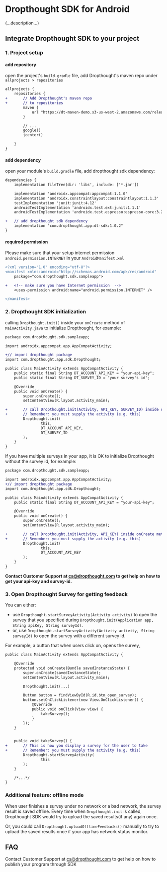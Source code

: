 # Dropthought SDK for Android

 (...description...)

## Integrate Dropthought SDK to your project

### 1. Project setup

#### add repository

open the project's `build.gradle` file, add Dropthought's maven repo under `allprojects > repositories`


```diff
allprojects {
    repositories {
+       // Add Dropthought's maven repo
+       // to repositories
        maven {
            url "https://dt-maven-demo.s3-us-west-2.amazonaws.com/releases"
        }

        // ...
        google()
        jcenter()

    }
}
```

#### add dependency

open your module's `build.gradle` file, add dropthought sdk dependency:

```diff
dependencies {
    implementation fileTree(dir: 'libs', include: ['*.jar'])

    implementation 'androidx.appcompat:appcompat:1.1.0'
    implementation 'androidx.constraintlayout:constraintlayout:1.1.3'
    testImplementation 'junit:junit:4.12'
    androidTestImplementation 'androidx.test.ext:junit:1.1.1'
    androidTestImplementation 'androidx.test.espresso:espresso-core:3.2.0'

+   // add dropthought sdk dependency
    implementation "com.dropthought.app:dt-sdk:1.0.2"
}
```

#### required permission

Please make sure that your setup internet permission `android.permission.INTERNET` in your `AndroidManifest.xml`

```diff
<?xml version="1.0" encoding="utf-8"?>
<manifest xmlns:android="http://schemas.android.com/apk/res/android"
    package="com.dropthought.sdk.sampleapp">

+   <!-- make sure you have Internet permission  -->
    <uses-permission android:name="android.permission.INTERNET" />

</manifest>
```

### 2. Dropthought SDK initialization

calling `Dropthought.init()` inside your `onCreate` method of `MainActivity.java` to initialize Dropthought, for example:

```diff
package com.dropthought.sdk.sampleapp;

import androidx.appcompat.app.AppCompatActivity;

+// import dropthought package
import com.dropthought.app.sdk.Dropthought;

public class MainActivity extends AppCompatActivity {
    public static final String DT_ACCOUNT_API_KEY = "your-api-key";
    public static final String DT_SURVEY_ID = "your survey's id";

    @Override
    public void onCreate() {
        super.onCreate();
        setContentView(R.layout.activity_main);

+       // call Dropthought.init(Activity, API_KEY, SURVEY_ID) inside onCreate method
+       // Remember: you must supply the activity (e.g. this)
        Dropthought.init(
                this,
                DT_ACCOUNT_API_KEY,
                DT_SURVEY_ID
        );
    }
}
```

If you have multiple surveys in your app, it is OK to initialize Dropthought without the survey id, for example:


```diff
package com.dropthought.sdk.sampleapp;

import androidx.appcompat.app.AppCompatActivity;
+// import dropthought package
import com.dropthought.app.sdk.Dropthought;

public class MainActivity extends AppCompatActivity {
    public static final String DT_ACCOUNT_API_KEY = "your-api-key";

    @Override
    public void onCreate() {
        super.onCreate();
        setContentView(R.layout.activity_main);

+       // call Dropthought.init(Activity, API_KEY) inside onCreate method
+       // Remember: you must supply the activity (e.g. this)
        Dropthought.init(
                this,
                DT_ACCOUNT_API_KEY
        );
    }
}
```

**Contact Customer Support at cs@dropthought.com to get help on how to get your api-key and survey-id.**

### 3. Open Dropthought Survey for getting feedback

You can either:
 - use `Dropthought.startSurveyActivity(Activity activity)` to open the survey that you specified during `Dropthought.init(Application app, String apiKey, String surveyId)`.
 - or, use `Dropthought.startSurveyActivity(Activity activity, String surveyId)` to open the survey with a different survey id.

For example, a button that when users click on, opens the survey,

```diff
public class MainActivity extends AppCompatActivity {

    @Override
    protected void onCreate(Bundle savedInstanceState) {
        super.onCreate(savedInstanceState);
        setContentView(R.layout.activity_main);

        Dropthought.init(...)

        Button button = findViewById(R.id.btn_open_survey);
        button.setOnClickListener(new View.OnClickListener() {
            @Override
            public void onClick(View view) {
                takeSurvey();
            }
        });
    }


    public void takeSurvey() {
+       // This is how you display a survey for the user to take
+       // Remember: you must supply the activity (e.g. this)
        Dropthought.startSurveyActivity(
                this
        );
    }

    /*...*/
}
```

### Additional feature: offline mode

When user finishes a survey under no network or a bad network, the survey result is saved offline. Every time when `Dropthought.init` is called, Dropthought SDK would try to upload the saved results(if any) again once.

Or, you could call `Dropthought.uploadOfflineFeedbacks()` manually to try to upload the saved results once if your app has network status monitor.


## FAQ

Contact Customer Support at cs@dropthought.com to get help on how to publish your program through SDK
